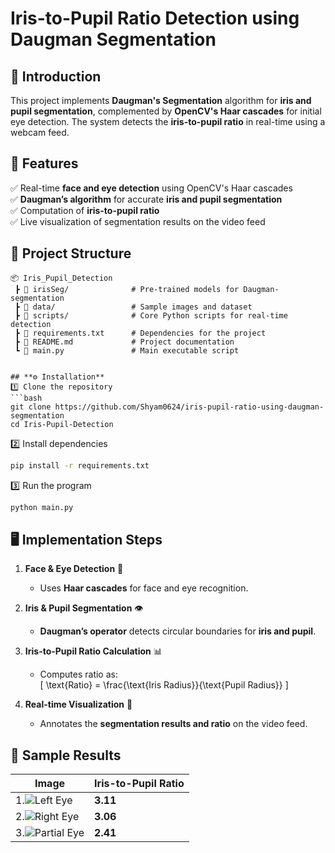 
# **Iris-to-Pupil Ratio Detection using Daugman Segmentation**  

## **📌 Introduction**  
This project implements **Daugman's Segmentation** algorithm for **iris and pupil segmentation**, complemented by **OpenCV's Haar cascades** for initial eye detection. The system detects the **iris-to-pupil ratio** in real-time using a webcam feed.  

## **📝 Features**  
✅ Real-time **face and eye detection** using OpenCV's Haar cascades  
✅ **Daugman’s algorithm** for accurate **iris and pupil segmentation**  
✅ Computation of **iris-to-pupil ratio**  
✅ Live visualization of segmentation results on the video feed  

## **📂 Project Structure**  
```
📦 Iris_Pupil_Detection
 ┣ 📂 irisSeg/              # Pre-trained models for Daugman-segmentation
 ┣ 📂 data/                 # Sample images and dataset
 ┣ 📂 scripts/              # Core Python scripts for real-time detection
 ┣ 📜 requirements.txt      # Dependencies for the project
 ┣ 📜 README.md             # Project documentation
 ┗ 📜 main.py               # Main executable script


## **⚙️ Installation**  
1️⃣ Clone the repository  
```bash
git clone https://github.com/Shyam0624/iris-pupil-ratio-using-daugman-segmentation
cd Iris-Pupil-Detection
```
2️⃣ Install dependencies  
```bash
pip install -r requirements.txt
```
3️⃣ Run the program  
```bash
python main.py
```

## **🖥️ Implementation Steps**  
1. **Face & Eye Detection** 🧐  
   - Uses **Haar cascades** for face and eye recognition.  

2. **Iris & Pupil Segmentation** 👁️  
   - **Daugman’s operator** detects circular boundaries for **iris and pupil**.  

3. **Iris-to-Pupil Ratio Calculation** 📊  
   - Computes ratio as:  
     \[
     \text{Ratio} = \frac{\text{Iris Radius}}{\text{Pupil Radius}}
     \]  

4. **Real-time Visualization** 🎥  
   - Annotates the **segmentation results and ratio** on the video feed.  


## **📸 Sample Results**  
| Image | Iris-to-Pupil Ratio |
|-------|---------------------|
| 1.![Left Eye]("C:\Users\shyam\Desktop\CNN\irisSeg-master\capture_frame\L1.jpg") | **3.11** |
| 2.![Right Eye]("C:\Users\shyam\Desktop\CNN\irisSeg-master\capture_frame\R1.jpg") | **3.06** |
| 3.![Partial Eye]("C:\Users\shyam\Desktop\CNN\irisSeg-master\capture_frame\L3.jpg")| **2.41** |
